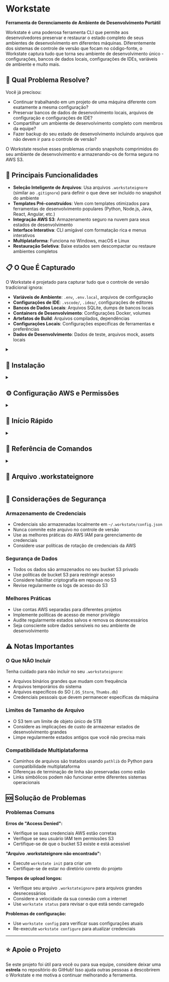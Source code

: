 # Workstate

**Ferramenta de Gerenciamento de Ambiente de Desenvolvimento Portátil**

Workstate é uma poderosa ferramenta CLI que permite aos desenvolvedores preservar e restaurar o estado completo de seus ambientes de desenvolvimento em diferentes máquinas. Diferentemente dos sistemas de controle de versão que focam no código-fonte, o Workstate captura tudo que torna seu ambiente de desenvolvimento único - configurações, bancos de dados locais, configurações de IDEs, variáveis de ambiente e muito mais.

## 🎯 Qual Problema Resolve?

Você já precisou:
- Continuar trabalhando em um projeto de uma máquina diferente com exatamente a mesma configuração?
- Preservar bancos de dados de desenvolvimento locais, arquivos de configuração e configurações de IDE?
- Compartilhar um ambiente de desenvolvimento completo com membros da equipe?
- Fazer backup do seu estado de desenvolvimento incluindo arquivos que não devem ir para o controle de versão?

O Workstate resolve esses problemas criando snapshots comprimidos do seu ambiente de desenvolvimento e armazenando-os de forma segura no AWS S3.

## 🚀 Principais Funcionalidades

- **Seleção Inteligente de Arquivos**: Usa arquivos `.workstateignore` (similar ao `.gitignore`) para definir o que deve ser incluído no snapshot do ambiente
- **Templates Pré-construídos**: Vem com templates otimizados para ferramentas de desenvolvimento populares (Python, Node.js, Java, React, Angular, etc.)
- **Integração AWS S3**: Armazenamento seguro na nuvem para seus estados de desenvolvimento
- **Interface Interativa**: CLI amigável com formatação rica e menus interativos
- **Multiplataforma**: Funciona no Windows, macOS e Linux
- **Restauração Seletiva**: Baixe estados sem descompactar ou restaure ambientes completos

## 📋 O Que É Capturado

O Workstate é projetado para capturar tudo que o controle de versão tradicional ignora:

- **Variáveis de Ambiente**: `.env`, `.env.local`, arquivos de configuração
- **Configurações de IDE**: `.vscode/`, `.idea/`, configurações de editores
- **Bancos de Dados Locais**: Arquivos SQLite, dumps de bancos locais
- **Containers de Desenvolvimento**: Configurações Docker, volumes
- **Artefatos de Build**: Arquivos compilados, dependências
- **Configurações Locais**: Configurações específicas de ferramentas e preferências
- **Dados de Desenvolvimento**: Dados de teste, arquivos mock, assets locais

<details>
  <summary><h2>🔧 Instalação</h2></summary>

Se você for utilizar o `workstate.exe` ignore esse tópico.

### Pré-requisitos

- Python 3.8+
- Conta AWS com acesso ao S3
- pip

### Dependências

- **typer**: Framework para CLIs
- **rich**: Formatação de terminal
- **boto3**: SDK AWS para Python

### Arquivos de Configuração

- **`.workstateignore`**: Define arquivos/diretórios a serem incluídos/excluídos
- **`~/.workstate/config.json`**: Armazena credenciais AWS


### Instalar do Código-fonte (somente via Python)

```bash
git clone https://github.com/seuusuario/workstate.git
cd workstate
pip install -r requirements.txt
```

</details>


<details>
  <summary><h2>⚙️ Configuração AWS e Permissões</h2></summary>

### 1. Criar uma Conta AWS

Se você não tem uma conta AWS, crie uma em [aws.amazon.com](https://aws.amazon.com).

### 2. Criar um Usuário IAM

1. Vá para o Console AWS IAM
2. Crie um novo usuário para o Workstate
3. Anexe a política **AmazonS3FullAccess** ou crie uma política personalizada com as seguintes permissões:

```json
{
    "Version": "2012-10-17",
    "Statement": [
        {
            "Effect": "Allow",
            "Action": [
                "s3:GetObject",
                "s3:PutObject",
                "s3:DeleteObject",
                "s3:ListBucket"
            ],
            "Resource": [
                "arn:aws:s3:::seu-bucket-workstate",
                "arn:aws:s3:::seu-bucket-workstate/*"
            ]
        }
    ]
}
```

### 3. Obter Chaves de Acesso

1. No console IAM, selecione seu usuário
2. Vá para a aba "Credenciais de segurança"
3. Crie chaves de acesso para CLI
4. **Importante**: Salve o Access Key ID e Secret Access Key de forma segura

### 4. Criar um Bucket S3

1. Vá para o Console AWS S3
2. Crie um novo bucket com um nome único (ex: `meu-bucket-workstate-12345`)
3. Escolha sua região preferida
4. Mantenha as configurações padrão de segurança
</details>

<details>
  <summary><h2>🎯 Início Rápido</h2></summary>

### 1. Configurar Credenciais AWS

```bash
workstate configure
```

Isso solicitará:
- **AWS Access Key ID**: A chave de acesso do seu usuário IAM
- **AWS Secret Access Key**: A chave secreta do seu usuário IAM  
- **AWS Region**: A região onde seu bucket S3 está localizado (ex: `us-east-1`, `sa-east-1`)
- **S3 Bucket Name**: O nome do seu bucket S3

Configuração não-interativa alternativa:
```bash
workstate configure --access-key-id AKIA... --secret-access-key xxx --region us-east-1 --bucket-name meu-bucket --no-interactive
```

### 2. Inicializar Seu Projeto

```bash
# Inicializar com um template específico
workstate init --tool python

# Ou usar o template padrão
workstate init
```

Isso cria um arquivo `.workstateignore` otimizado para sua stack de desenvolvimento.

### 3. Verificar O Que Será Salvo

```bash
workstate status
```

Isso mostra todos os arquivos e diretórios que serão incluídos no snapshot do seu estado.

### 4. Salvar Seu Estado Atual

```bash
workstate save "meu-projeto-v1"
```
Isso compacta todos os arquivos mapeados (os mesmos listados no comando de status) em .zip e carrega para o AWS S3.

### 5. Listar Estados Disponíveis

```bash
workstate list
```
Lista todos os zips no AWS S3 do Workstate.

### 6. Restaurar um Estado
Baixa um estado e descompacta localmente. Caso haja repetição de arquivos, os arquivos repetidos do zip serão salvos 
como duplicatas seguindo o padrão (numero_da_duplicata), por exemplo: arquivo.txt, arquivo (1).txt, arquivo (2).txt.
```bash
workstate download
```
Caso queira apenas baixar o estado sem restaura-lo diretamente, use a opção `--download-only`, o zip será baixado e 
armazenado numa pasta `downloads` no diretório atual.
```bash
workstate download --download-only
```
</details>


<details>
  <summary><h2>📖 Referência de Comandos</h2></summary>

### Comandos Disponíveis

| Comando | Descrição | Argumentos | Opções |
|---------|-----------|------------|--------|
| `init` | Inicializa um novo projeto Workstate com arquivo `.workstateignore` | - | `--tool, -t`: Tipo de ferramenta (padrão: `generic`) |
| `save` | Salva o estado atual do projeto no AWS S3 | `state_name`: Nome único para o estado | - |
| `list` | Lista todos os estados disponíveis no AWS S3 | - | - |
| `download` | Restaura um estado salvo do AWS S3 | - | `--only-download`: Apenas baixa sem extrair |
| `status` | Mostra arquivos rastreados pelo Workstate | - | - |
| `configure` | Configura credenciais AWS | - | `--access-key-id, -a`, `--secret-access-key, -s`, `--region, -r`, `--bucket-name, -b`, `--interactive, -i` |
| `config` | Exibe configuração atual do Workstate | - | - |

### Detalhamento dos Comandos

### `init`
**Funcionalidade:** Cria arquivo `.workstateignore` com template otimizado para a ferramenta especificada.

**Ferramentas válidas:** `python`, `node`, `java`, `go`, `generic`

**Exemplos:**
```bash
workstate init --tool python
workstate init -t node
workstate init  # usa template generic
```

### `save`
**Funcionalidade:** Comprime arquivos selecionados e faz upload para S3.

**Processo:**
1. Analisa `.workstateignore`
2. Cria ZIP temporário
3. Upload para S3
4. Remove arquivo temporário

**Exemplos:**
```bash
workstate save my-django-project
workstate save "projeto com espaços"
```

### `list`
**Funcionalidade:** Lista estados salvos no S3 com informações detalhadas.

**Informações exibidas:**
- Nome do arquivo
- Tamanho
- Data de modificação
- Ordenação por data (mais recente primeiro)

### `download`
**Funcionalidade:** Interface interativa para restaurar estados salvos.

**Processo:**
1. Lista estados disponíveis
2. Seleção interativa
3. Download do ZIP
4. Extração (opcional)
5. Limpeza de arquivos temporários

**Opções:**
| Opção | Descrição |
|-------|-----------|
| `--only-download` | Baixa apenas o ZIP sem extrair |

### `status`
**Funcionalidade:** Visualiza arquivos que serão incluídos no próximo backup.

**Informações exibidas:**
- Caminhos de arquivos/diretórios
- Tamanhos individuais
- Total de arquivos e tamanho

### `configure`
**Funcionalidade:** Configura credenciais AWS (armazenadas em `~/.workstate/config.json`).

**Opções:**
| Opção | Abreviação | Descrição |
|-------|------------|-----------|
| `--access-key-id` | `-a` | AWS Access Key ID |
| `--secret-access-key` | `-s` | AWS Secret Access Key |
| `--region` | `-r` | Região AWS (ex: us-east-1, sa-east-1) |
| `--bucket-name` | `-b` | Nome do bucket S3 |
| `--interactive` | `-i` | Modo interativo (padrão: true) |

**Exemplos:**
```bash
# Modo interativo
workstate configure

# Modo não-interativo
workstate configure --access-key-id AKIA... --secret-access-key xxx --region us-east-1 --bucket-name my-bucket

# Modo misto
workstate configure --region sa-east-1 --bucket-name my-workstate-bucket
```

### `config`
**Funcionalidade:** Exibe configuração AWS atual sem revelar informações sensíveis.

**Informações exibidas:**
- Access Key ID (mascarado)
- Região AWS
- Nome do bucket
- Status da configuração

</details>

<details>
  <summary><h2>📁 Arquivo .workstateignore</h2></summary>

O arquivo `.workstateignore` funciona de forma similar ao `.gitignore`, mas define o que **deve ser incluído** no snapshot do seu estado. Ele suporta:

- **Padrões glob**: `*.env`, `config/*`
- **Inclusão de diretórios**: `/.vscode/`
- **Arquivos específicos**: `database.sqlite3`
- **Comentários**: Linhas começando com `#`

### Exemplo .workstateignore para Python:

```gitignore
# Ignora arquivos do repositório e mantém arquivos de desenvolvimento local de um projeto Python
src/
.ruff_cache/
__pycache__
venv
.venv
requirements.txt
pyproject.*
.git
.gitignore
LICENSE
README.md
main.py
logs/
```

</details>

## 🔐 Considerações de Segurança

### Armazenamento de Credenciais
- Credenciais são armazenadas localmente em `~/.workstate/config.json`
- Nunca commite este arquivo no controle de versão
- Use as melhores práticas do AWS IAM para gerenciamento de credenciais
- Considere usar políticas de rotação de credenciais da AWS

### Segurança de Dados
- Todos os dados são armazenados no seu bucket S3 privado
- Use políticas de bucket S3 para restringir acesso
- Considere habilitar criptografia em repouso no S3
- Revise regularmente os logs de acesso do S3

### Melhores Práticas
- Use contas AWS separadas para diferentes projetos
- Implemente políticas de acesso de menor privilégio
- Audite regularmente estados salvos e remova os desnecessários
- Seja consciente sobre dados sensíveis no seu ambiente de desenvolvimento


## ⚠️ Notas Importantes

### O Que NÃO Incluir

Tenha cuidado para não incluir no seu `.workstateignore`:
- Arquivos binários grandes que mudam com frequência
- Arquivos temporários do sistema
- Arquivos específicos do SO (`.DS_Store`, `Thumbs.db`)
- Credenciais pessoais que devem permanecer específicas da máquina

### Limites de Tamanho de Arquivo

- O S3 tem um limite de objeto único de 5TB
- Considere as implicações de custo de armazenar estados de desenvolvimento grandes
- Limpe regularmente estados antigos que você não precisa mais

### Compatibilidade Multiplataforma

- Caminhos de arquivos são tratados usando `pathlib` do Python para compatibilidade multiplataforma
- Diferenças de terminação de linha são preservadas como estão
- Links simbólicos podem não funcionar entre diferentes sistemas operacionais

## 🆘 Solução de Problemas

### Problemas Comuns

**Erros de "Access Denied":**
- Verifique se suas credenciais AWS estão corretas
- Verifique se seu usuário IAM tem permissões S3
- Certifique-se de que o bucket S3 existe e está acessível

**"Arquivo .workstateignore não encontrado":**
- Execute `workstate init` para criar um
- Certifique-se de estar no diretório correto do projeto

**Tempos de upload longos:**
- Verifique seu arquivo `.workstateignore` para arquivos grandes desnecessários
- Considere a velocidade da sua conexão com a internet
- Use `workstate status` para revisar o que está sendo carregado

**Problemas de configuração:**
- Use `workstate config` para verificar suas configurações atuais
- Re-execute `workstate configure` para atualizar credenciais

---

## ⭐ Apoie o Projeto

Se este projeto foi útil para você ou para sua equipe, considere deixar uma **estrela** no repositório do GitHub! Isso ajuda outras pessoas a descobrirem o Workstate e me motiva a continuar melhorando a ferramenta.
